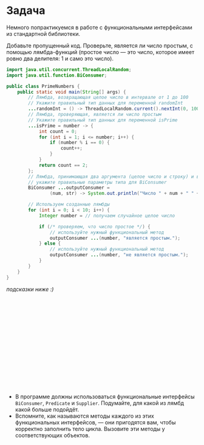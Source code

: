 # Задача

Немного попрактикуемся в работе с функциональными интерфейсами из стандартной библиотеки.

Добавьте пропущенный код. Проверьте, является ли число простым, с помощью лямбда-функций (простое число — это число,
которое имеет ровно два делителя: 1 и само это число).

```java
import java.util.concurrent.ThreadLocalRandom;
import java.util.function.BiConsumer;

public class PrimeNumbers {
    public static void main(String[] args) {
        // Лямбда, возвращающая целое число в интервале от 1 до 100
        // Укажите правильный тип данных для переменной randomInt
        ...randomInt = () -> ThreadLocalRandom.current().nextInt(0, 100);
        // Лямбда, проверяющая, является ли число простым
        // Укажите правильный тип данных для переменной isPrime
        ...isPrime = number -> {
            int count = 0;
            for (int i = 1; i <= number; i++) {
                if (number % i == 0) {
                    count++;
                }
            }
            return count == 2;
        };
        // Лямбда, принимающая два аргумента (целое число и строку) и выводящая сообщение
        // укажите правильные параметры типа для BiConsumer
        BiConsumer ...outputConsumer =
                (num, str) -> System.out.println("Число " + num + " " + str);

        // Используем созданные лямбды
        for (int i = 0; i < 10; i++) {
            Integer number = // получаем случайное целое число

            if (/* проверяем, что число простое */) {
                // используйте нужный функциональный метод
                outputConsumer ...(number, "является простым.");
            } else {
                // используйте нужный функциональный метод
                outputConsumer ...(number, "не является простым.");
            }
        }
    }
}
```

_подсказки ниже :)_

<br><br><br><br><br><br><br><br><br><br><br><br><br><br>

- В программе должны использоваться функциональные интерфейсы `BiConsumer`, `Predicate` и `Supplier`. Подумайте, для какой из лямбд какой больше подойдёт.
- Вспомните, как называются методы каждого из этих функциональных интерфейсов, — они пригодятся вам, чтобы корректно заполнить тело цикла. Вызовите эти методы у соответствующих объектов.
